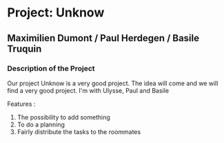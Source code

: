 # Project: Unknow

## Maximilien Dumont / Paul Herdegen / Basile Truquin

### Description of the Project

Our project Unknow is a very good project. The idea will come and we will find a very good project. I'm with Ulysse, Paul and Basile

Features : 
1. The possibility to add something
2. To do a planning 
3. Fairly distribute the tasks to the roommates
